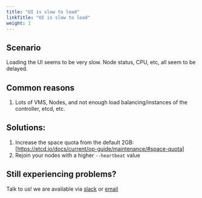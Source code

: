 ```yaml
---
title: "UI is slow to load"
linkTitle: "UI is slow to load"
weight: 1
---
```


## Scenario

Loading the UI seems to be very slow. Node status, CPU, etc, all seem to be delayed.

## Common reasons

1. Lots of VMS, Nodes, and not enough load balancing/instances of the controller, etcd, etc.

## Solutions:

1. Increase the space quota from the default 2GB: [https://etcd.io/docs/current/op-guide/maintenance/#space-quota]
2. Rejoin your nodes with a higher `--heartbeat` value

## Still experiencing problems?

Talk to us! we are available via [slack](https://slack.veertu.com/) or [email](mailto:support@veertu.com)